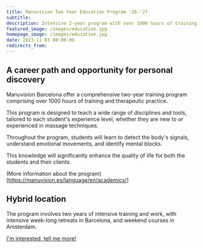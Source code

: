 ```yaml
---
title: Manuvision Two Year Education Program '26-'27
subtitle: 
description: Intensive 2-year program with over 1000 hours of training and therapeutic practice, spread between Barcelona and Amsterdam
featured_image: /images/education.jpg
homepage_image: /images/education.jpg
date: 2023-11-03 00:00:00
redirects_from:
---
```


## A career path and opportunity for personal discovery

Manuvision Barcelona offer a comprehensive two-year training program comprising over 1000 hours of training and therapeutic practice.

This program is designed to teach a wide range of disciplines and tools, tailored to each student's experience level, whether they are new to or experienced in massage techniques.

Throughout the program, students will learn to detect the body's signals, understand emotional movements, and identify mental blocks.

This knowledge will significantly enhance the quality of life for both the students and their clients.

(More information about the program)[https://manuvision.es/language/en/academics/]

## Hybrid location

The program involves two years of intensive training and work, with intensive week-long retreats in Barcelona, and weekend courses in Amsterdam.

<a href="/contact" class="button button--large">I'm interested, tell me more!</a>